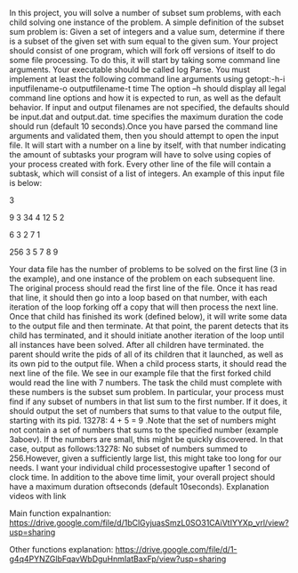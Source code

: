 In this project, you will solve a number of subset sum problems, with each child solving one instance of the problem. A simple definition of the subset sum problem is: Given a set of integers and a value sum, determine if there is a subset of the given set with sum equal to the given sum. Your project should consist of one program, which will fork off versions of itself to do some file processing. To do this, it will start by taking some command line arguments. Your executable should be called log Parse. You must implement at least the following command line arguments using getopt:-h-i inputfilename-o outputfilename-t time The option –h should display all legal command line options and how it is expected to run, as well as the default behavior. If input and output filenames are not specified, the defaults should be input.dat and output.dat. time specifies the maximum duration the code should run (default 10 seconds).Once you have parsed the command line arguments and validated them, then you should attempt to open the input file. It will start with a number on a line by itself, with that number indicating the amount of subtasks your program will have to solve using copies of your process created with fork. Every other line of the file will contain a subtask, which will consist of a list of integers. 
An example of this input file is below:

3

9 3 34 4 12 5 2

6 3 2 7 1

256 3 5 7 8 9

Your data file has the number of problems to be solved on the first line (3 in the example), and one instance of the problem on each subsequent line. The original process should read the first line of the file. Once it has read that line, it should then go into a loop based on that number, with each iteration of the loop forking off a copy that will then process the next line. Once that child has finished its work (defined below), it will write some data to the output file and then terminate. At that point, the parent detects that its child has terminated, and it should initiate another iteration of the loop until all instances have been solved. After all children have terminated. the parent should write the pids of all of its children that it launched, as well as its own pid to the output file. When a child process starts, it should read the next line of the file. We see in our example file that the first forked child would read the line with 7 numbers. The task the child must complete with these numbers is the subset sum problem. In particular, your process must find if any subset of numbers in that list sum to the first number. If it does, it should output the set of numbers that sums to that value to the output file, starting with its pid. 13278: 4 + 5 = 9 .Note that the set of numbers might not contain a set of numbers that sums to the specified number (example 3aboev). If the numbers are small, this might be quickly discovered. In that case, output as follows:13278: No subset of numbers summed to 256.However, given a sufficiently large list, this might take too long for our needs. I want your individual child processestogive upafter 1 second of clock time. In addition to the above time limit, your overall project should have a maximum duration oftseconds (default 10seconds).
Explanation videos with link

Main function expalnantion: 
https://drive.google.com/file/d/1bClGyjuasSmzL0SO31CAiVtIYYXp_vrl/view?usp=sharing

Other functions explanation:
https://drive.google.com/file/d/1-g4q4PYNZGlbFqavWbDguHnmIatBaxFp/view?usp=sharing
